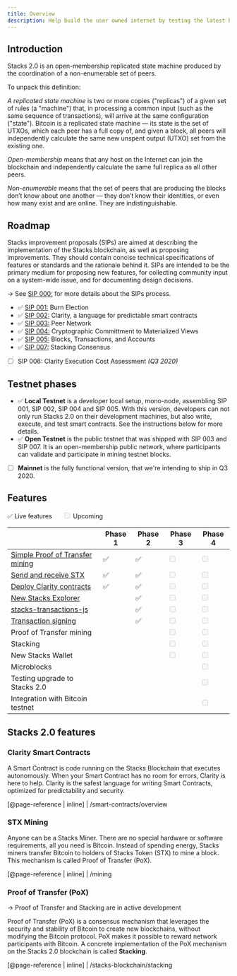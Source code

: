 ```yaml
---
title: Overview
description: Help build the user owned internet by testing the latest builds for Stacks nodes, Stacks mining, Clarity smart contracts, and more.
---
```


## Introduction

Stacks 2.0 is an open-membership replicated state machine produced by the coordination of a non-enumerable set of peers.

To unpack this definition:

_A replicated state machine_ is two or more copies ("replicas") of a given set of rules (a "machine") that, in processing
a common input (such as the same sequence of transactions), will arrive at the same configuration ("state"). Bitcoin
is a replicated state machine — its state is the set of UTXOs, which each peer has a full copy of, and given a block,
all peers will independently calculate the same new unspent output (UTXO) set from the existing one.

_Open-membership_ means that any host on the Internet can join the blockchain and independently calculate the same full
replica as all other peers.

_Non-enumerable_ means that the set of peers that are producing the blocks don’t know about one another — they don’t know
their identities, or even how many exist and are online. They are indistinguishable.

## Roadmap

Stacks improvement proposals (SIPs) are aimed at describing the implementation of the Stacks blockchain, as well as
proposing improvements. They should contain concise technical specifications of features or standards and the rationale
behind it. SIPs are intended to be the primary medium for proposing new features, for collecting community input on a
system-wide issue, and for documenting design decisions.

-> See [SIP 000:](https://github.com/blockstack/stacks-blockchain/blob/master/sip/sip-000-stacks-improvement-proposal-process.md) for more details about the SIPs process.

- ✅ [SIP 001:](https://github.com/blockstack/stacks-blockchain/blob/master/sip/sip-001-burn-election.md) Burn Election
- ✅ [SIP 002:](https://github.com/blockstack/stacks-blockchain/blob/master/sip/sip-002-smart-contract-language.md) Clarity, a language for predictable smart contracts
- ✅ [SIP 003:](https://github.com/blockstack/stacks-blockchain/blob/master/sip/sip-003-peer-network.md) Peer Network
- ✅ [SIP 004:](https://github.com/blockstack/stacks-blockchain/blob/master/sip/sip-004-materialized-view.md) Cryptographic Committment to Materialized Views
- ✅ [SIP 005:](https://github.com/blockstack/stacks-blockchain/blob/master/sip/sip-005-blocks-and-transactions.md) Blocks, Transactions, and Accounts
- ✅ [SIP 007:](https://github.com/blockstack/stacks-blockchain/blob/develop/sip/sip-007-stacking-consensus.md) Stacking Consensus
- [ ] SIP 006: Clarity Execution Cost Assessment _(Q3 2020)_

## Testnet phases

- ✅ **Local Testnet** is a developer local setup, mono-node, assembling SIP 001, SIP 002, SIP 004 and SIP 005. With this version, developers can not only run Stacks 2.0 on their development machines, but also write, execute, and test smart contracts. See the instructions below for more details.
- ✅ **Open Testnet** is the public testnet that was shipped with SIP 003 and SIP 007. It is an open-membership public network, where participants can validate and participate in mining testnet blocks.
- [ ] **Mainnet** is the fully functional version, that we're intending to ship in Q3 2020.

## Features

✅ Live features&nbsp;&nbsp;&nbsp;&nbsp;&nbsp;&nbsp;<input type="checkbox" disabled /> Upcoming

|                                                                                                                                              | Phase 1 | **Phase 2** | Phase 3                            | Phase 4                            |
| -------------------------------------------------------------------------------------------------------------------------------------------- | ------- | ----------- | ---------------------------------- | ---------------------------------- |
| [Simple Proof of Transfer mining](https://github.com/blockstack/stacks-blockchain)                                                           | ✅      | ✅          | <input type="checkbox" disabled /> | <input type="checkbox" disabled /> |
| [Send and receive STX](https://github.com/blockstack/cli-blockstack)                                                                         | ✅      | ✅          | <input type="checkbox" disabled /> | <input type="checkbox" disabled /> |
| [Deploy Clarity contracts](/smart-contracts/overview)                                                                                        | ✅      | ✅          | <input type="checkbox" disabled /> | <input type="checkbox" disabled /> |
| [New Stacks Explorer](https://testnet-explorer.blockstack.org/)                                                                              |         | ✅          | <input type="checkbox" disabled /> | <input type="checkbox" disabled /> |
| [stacks-transactions-js](https://github.com/blockstack/stacks-transactions-js)                                                               |         | ✅          | <input type="checkbox" disabled /> | <input type="checkbox" disabled /> |
| [Transaction signing](https://blog.blockstack.org/build-apps-that-sign-transactions-with-clarity-smart-contracts-on-the-stacks-2-0-testnet/) |         | ✅          | <input type="checkbox" disabled /> | <input type="checkbox" disabled /> |
| Proof of Transfer mining                                                                                                                     |         |             | <input type="checkbox" disabled /> | <input type="checkbox" disabled /> |
| Stacking                                                                                                                                     |         |             | <input type="checkbox" disabled /> | <input type="checkbox" disabled /> |
| New Stacks Wallet                                                                                                                            |         |             | <input type="checkbox" disabled /> | <input type="checkbox" disabled /> |
| Microblocks                                                                                                                                  |         |             |                                    | <input type="checkbox" disabled /> |
| Testing upgrade to Stacks 2.0                                                                                                                |         |             |                                    | <input type="checkbox" disabled /> |
| Integration with Bitcoin testnet                                                                                                             |         |             |                                    | <input type="checkbox" disabled /> |

## Stacks 2.0 features

### Clarity Smart Contracts

A Smart Contract is code running on the Stacks Blockchain that executes autonomously. When your Smart Contract has no
room for errors, Clarity is here to help. Clarity is the safest language for writing Smart Contracts, optimized for
predictability and security.

[@page-reference | inline]
| /smart-contracts/overview

### STX Mining

Anyone can be a Stacks Miner. There are no special hardware or software requirements, all you need is Bitcoin. Instead
of spending energy, Stacks miners transfer Bitcoin to holders of Stacks Token (STX) to mine a block. This mechanism is
called Proof of Transfer (PoX).

[@page-reference | inline]
| /mining

### Proof of Transfer (PoX)

-> Proof of Transfer and Stacking are in active development

Proof of Transfer (PoX) is a consensus mechanism that leverages the security and stability of Bitcoin to create new blockchains, without modifying the Bitcoin protocol. PoX makes it possible to reward network participants with Bitcoin. A concrete implementation of the PoX mechanism on the Stacks 2.0 blockchain is called **Stacking**.

[@page-reference | inline]
| /stacks-blockchain/stacking
